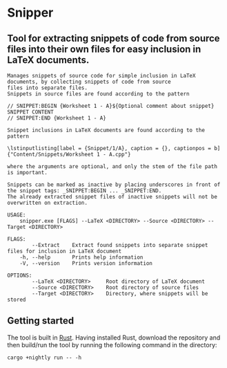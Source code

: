 # Snipper
## Tool for extracting snippets of code from source files into their own files for easy inclusion in LaTeX documents.
```
Manages snippets of source code for simple inclusion in LaTeX documents, by collecting snippets of code from source
files into separate files.
Snippets in source files are found according to the pattern

// SNIPPET:BEGIN {Worksheet 1 - A}${Optional comment about snippet}
SNIPPET CONTENT
// SNIPPET:END {Worksheet 1 - A}

Snippet inclusions in LaTeX documents are found according to the pattern

\lstinputlisting[label = {Snippet/1/A}, caption = {}, captionpos = b]{"Content/Snippets/Worksheet 1 - A.cpp"}

where the arguments are optional, and only the stem of the file path is important.

Snippets can be marked as inactive by placing underscores in front of the snippet tags: _SNIPPET:BEGIN ... _SNIPPET:END.
The already extracted snippet files of inactive snippets will not be overwritten on extraction.

USAGE:
    snipper.exe [FLAGS] --LaTeX <DIRECTORY> --Source <DIRECTORY> --Target <DIRECTORY>

FLAGS:
        --Extract    Extract found snippets into separate snippet files for inclusion in LaTeX document
    -h, --help       Prints help information
    -V, --version    Prints version information

OPTIONS:
        --LaTeX <DIRECTORY>     Root directory of LaTeX document
        --Source <DIRECTORY>    Root directory of source files
        --Target <DIRECTORY>    Directory, where snippets will be stored
```

## Getting started
The tool is built in [Rust](https://www.rust-lang.org/). Having installed Rust, download the repository and then build/run the tool by running the following command in the directory:

`cargo +nightly run -- -h`
